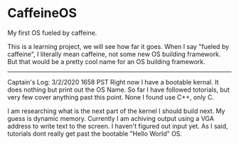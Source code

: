 # CaffeineOS
My first OS fueled by caffeine.  

This is a learning project, we will see how far it goes. 
When I say "fueled by caffeine", I literally mean caffeine, not some new OS building framework. But that would be a pretty cool name for an OS building framework.


*****************************************************************************************************************************

Captain's Log:
3/2/2020 1658 PST
Right now I have a bootable kernal.  It does nothing but print out the OS Name.
So far I have followed totorials, but very few cover anything past this point.  None I found use C++, only C.

I am researching what is the next part of the kernel I should build next. 
My guess is dynamic memory. 
Currently I am achiving output using a VGA address to write text to the screen.  I haven't figured out input yet.
As I said, tutorials dont really get past the bootable "Hello World" OS.
